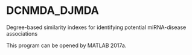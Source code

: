 # DCNMDA_DJMDA
Degree-based similarity indexes for identifying potential miRNA-disease associations

This program can be opened by MATLAB 2017a. 
